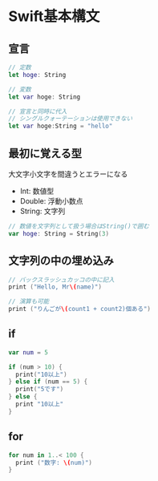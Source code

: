 # Swift基本構文

## 宣言

```swift
// 定数
let hoge: String

// 変数
let var hoge: String

// 宣言と同時に代入
// シングルクォーテーションは使用できない
let var hoge:String = "hello"
```

## 最初に覚える型

大文字小文字を間違うとエラーになる

- Int: 数値型
- Double: 浮動小数点
- String: 文字列

```swift
// 数値を文字列として扱う場合はString()で囲む
var hoge: String = String(3)
```

## 文字列の中の埋め込み

```swift
// バックスラッシュカッコの中に記入
print ("Hello, Mr\(name)")

// 演算も可能
print ("りんごが\(count1 + count2)個ある")
```

## if

```swift
var num = 5

if (num > 10) {
  print("10以上")
} else if (num == 5) {
  print("5です")
} else {
  print "10以上"
}
```

## for

```swift
for num in 1..< 100 {
  print ("数字: \(num)")
}
